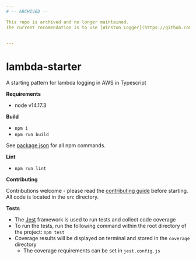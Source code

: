 ```yaml
---
# -- ARCHIVED --

This repo is archived and no longer maintained.
The current recomendation is to use [Winston Logger](https://github.com/winstonjs/winston) for TypeScript projects.


---
```



# lambda-starter

A starting pattern for lambda logging in AWS in Typescript 

**Requirements**

- node v14.17.3

**Build**

- `npm i`
- `npm run build`

See [package.json](package.json) for all npm commands.

**Lint**

- `npm run lint`

**Contributing**

Contributions welcome - please read the [contributing guide](CONTRIBUTING.md) before starting. All code is located in the `src` directory.

**Tests**

- The [Jest](https://jestjs.io/) framework is used to run tests and collect code coverage
- To run the tests, run the following command within the root directory of the project: `npm test`
- Coverage results will be displayed on terminal and stored in the `coverage` directory
    - The coverage requirements can be set in `jest.config.js`
